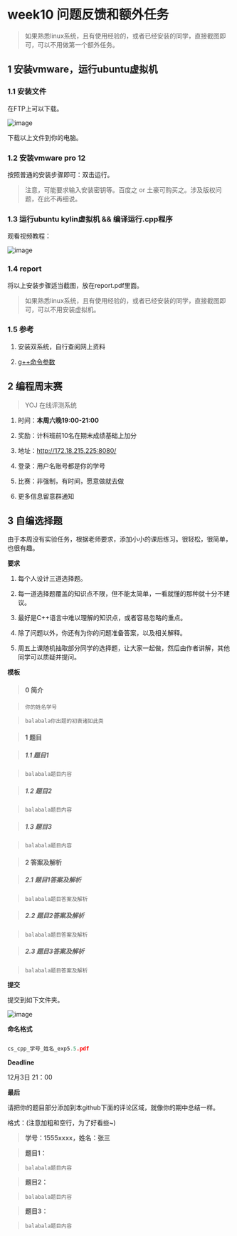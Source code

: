 # week10 问题反馈和额外任务

> 如果熟悉linux系统，且有使用经验的，或者已经安装的同学，直接截图即可，可以不用做第一个额外任务。

## 1 安装vmware，运行ubuntu虚拟机

### 1.1 安装文件

在FTP上可以下载。

![image](https://cloud.githubusercontent.com/assets/7693440/11432475/232e02dc-94ea-11e5-8f1d-6c4b4d40616a.png)

下载以上文件到你的电脑。

### 1.2 安装vmware pro 12

按照普通的安装步骤即可：双击运行。

> 注意，可能要求输入安装密钥等。百度之 or 土豪可购买之。涉及版权问题，在此不再细说。

### 1.3 运行ubuntu kylin虚拟机 && 编译运行.cpp程序

观看视频教程：

![image](https://cloud.githubusercontent.com/assets/7693440/11432905/ca261186-94f1-11e5-8097-6bb7b8f7e936.png)

### 1.4 report

将以上安装步骤适当截图，放在report.pdf里面。

> 如果熟悉linux系统，且有使用经验的，或者已经安装的同学，直接截图即可，可以不用安装虚拟机。

### 1.5 参考

1. 安装双系统，自行查阅网上资料
2. [g++命令参数](http://www.cnblogs.com/welkinwalker/archive/2010/03/10/1682193.html)

## 2 编程周末赛

> YOJ 在线评测系统

1. 时间：**本周六晚19:00-21:00**
2. 奖励：计科班前10名在期末成绩基础上加分
3. 地址：http://172.18.215.225:8080/
4. 登录：用户名账号都是你的学号
5. 比赛：非强制，有时间，愿意做就去做
6. 更多信息留意群通知

## 3 自编选择题

由于本周没有实验任务，根据老师要求，添加小小的课后练习。很轻松，很简单，也很有趣。

**要求**

1. 每个人设计三道选择题。
2. 每一道选择题覆盖的知识点不限，但不能太简单，一看就懂的那种就十分不建议。
3. 最好是C++语言中难以理解的知识点，或者容易忽略的重点。
4. 除了问题以外，你还有为你的问题准备答案，以及相关解释。
5. 周五上课随机抽取部分同学的选择题，让大家一起做，然后由作者讲解，其他同学可以质疑并提问。

**模板**

> #### 0 简介
> `你的姓名学号`
> `balabala你出题的初衷诸如此类`

> #### 1 题目
> ##### 1.1 题目1
> `balabala题目内容`
> ##### 1.2 题目2
> `balabala题目内容`
> ##### 1.3 题目3
> `balabala题目内容`

> #### 2 答案及解析
> ##### 2.1 题目1答案及解析
> `balabala题目答案及解析`
> ##### 2.2 题目2答案及解析
> `balabala题目答案及解析`
> ##### 2.3 题目3答案及解析
> `balabala题目答案及解析`

**提交**

提交到如下文件夹。

![image](https://cloud.githubusercontent.com/assets/7693440/11473440/6072331e-97ad-11e5-87d8-5bd7172a3ca9.png)

**命名格式**

```cpp
cs_cpp_学号_姓名_exp5.5.pdf
```

**Deadline**

12月3日 21：00

**最后**

请把你的题目部分添加到本github下面的评论区域，就像你的期中总结一样。

格式：(注意加粗和空行，为了好看些~)

> **学号：1555xxxx，姓名：张三**

> **题目1：**
> `balabala题目内容`

> **题目2：**
> `balabala题目内容`

> **题目3：**
> `balabala题目内容`
